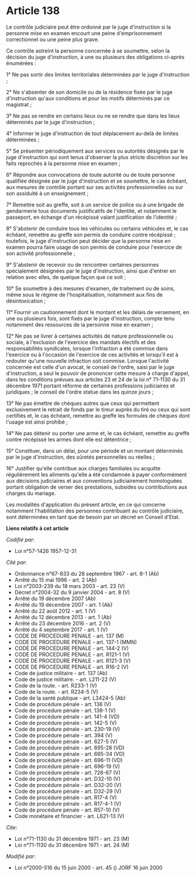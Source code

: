 # Article 138

Le contrôle judiciaire peut être ordonné par le juge d'instruction si la personne mise en examen encourt une peine
d'emprisonnement correctionnel ou une peine plus grave.

Ce contrôle astreint la personne concernée à se soumettre, selon la décision du juge d'instruction, à une ou plusieurs des
obligations ci-après énumérées :

1° Ne pas sortir des limites territoriales déterminées par le juge d'instruction ;

2° Ne s'absenter de son domicile ou de la résidence fixée par le juge d'instruction qu'aux conditions et pour les motifs
déterminés par ce magistrat ;

3° Ne pas se rendre en certains lieux ou ne se rendre que dans les lieux déterminés par le juge d'instruction ;

4° Informer le juge d'instruction de tout déplacement au-delà de limites déterminées ;

5° Se présenter périodiquement aux services ou autorités désignés par le juge d'instruction qui sont tenus d'observer la plus
stricte discrétion sur les faits reprochés à la personne mise en examen ;

6° Répondre aux convocations de toute autorité ou de toute personne qualifiée désignée par le juge d'instruction et se
soumettre, le cas échéant, aux mesures de contrôle portant sur ses activités professionnelles ou sur son assiduité à un
enseignement ;

7° Remettre soit au greffe, soit à un service de police ou à une brigade de gendarmerie tous documents justificatifs de
l'identité, et notamment le passeport, en échange d'un récépissé valant justification de l'identité ;

8° S'abstenir de conduire tous les véhicules ou certains véhicules et, le cas échéant, remettre au greffe son permis de
conduire contre récépissé ; toutefois, le juge d'instruction peut décider que la personne mise en examen pourra faire usage
de son permis de conduire pour l'exercice de son activité professionnelle ;

9° S'abstenir de recevoir ou de rencontrer certaines personnes spécialement désignées par le juge d'instruction, ainsi que
d'entrer en relation avec elles, de quelque façon que ce soit ;

10° Se soumettre à des mesures d'examen, de traitement ou de soins, même sous le régime de l'hospitalisation, notamment aux
fins de désintoxication ;

11° Fournir un cautionnement dont le montant et les délais de versement, en une ou plusieurs fois, sont fixés par le juge
d'instruction, compte tenu notamment des ressources de la personne mise en examen ;

12° Ne pas se livrer à certaines activités de nature professionnelle ou sociale, à l'exclusion de l'exercice des mandats
électifs et des responsabilités syndicales, lorsque l'infraction a été commise dans l'exercice ou à l'occasion de l'exercice
de ces activités et lorsqu'il est à redouter qu'une nouvelle infraction soit commise. Lorsque l'activité concernée est celle
d'un avocat, le conseil de l'ordre, saisi par le juge d'instruction, a seul le pouvoir de prononcer cette mesure à charge
d'appel, dans les conditions prévues aux articles 23 et 24 de la loi n° 71-1130 du 31 décembre 1971 portant réforme de
certaines professions judiciaires et juridiques ; le conseil de l'ordre statue dans les quinze jours ;

13° Ne pas émettre de chèques autres que ceux qui permettent exclusivement le retrait de fonds par le tireur auprès du tiré
ou ceux qui sont certifiés et, le cas échéant, remettre au greffe les formules de chèques dont l'usage est ainsi prohibé ;

14° Ne pas détenir ou porter une arme et, le cas échéant, remettre au greffe contre récépissé les armes dont elle est
détentrice ;

15° Constituer, dans un délai, pour une période et un montant déterminés par le juge d'instruction, des sûretés personnelles
ou réelles ;

16° Justifier qu'elle contribue aux charges familiales ou acquitte régulièrement les aliments qu'elle a été condamnée à payer
conformément aux décisions judiciaires et aux conventions judiciairement homologuées portant obligation de verser des
prestations, subsides ou contributions aux charges du mariage.

Les modalités d'application du présent article, en ce qui concerne notamment l'habilitation des personnes contribuant au
contrôle judiciaire, sont déterminées en tant que de besoin par un décret en Conseil d'Etat.

**Liens relatifs à cet article**

_Codifié par_:

  - Loi n°57-1426 1957-12-31

_Cité par_:

  - Ordonnance n°67-833 du 28 septembre 1967 - art. 8-1 (Ab)
  - Arrêté du 15 mai 1996 - art. 2 (Ab)
  - Loi n°2003-239 du 18 mars 2003 - art. 23 (V)
  - Décret n°2004-32 du 9 janvier 2004 - art. 8 (V)
  - Arrêté du 19 décembre 2007 (Ab)
  - Arrêté du 19 décembre 2007 - art. 1 (Ab)
  - Arrêté du 22 août 2012 - art. 1 (V)
  - Arrêté du 12 décembre 2013 - art. 1 (Ab)
  - Arrêté du 23 décembre 2016 - art. 2 (V)
  - Arrêté du 4 septembre 2017 - art. 1 (V)
  - CODE DE PROCEDURE PENALE - art. 137 (M)
  - CODE DE PROCEDURE PENALE - art. 137-1 (MMN)
  - CODE DE PROCEDURE PENALE - art. 144-2 (V)
  - CODE DE PROCEDURE PENALE - art. R121-1 (V)
  - CODE DE PROCEDURE PENALE - art. R121-3 (V)
  - CODE DE PROCEDURE PENALE - art. R16-2 (V)
  - Code de justice militaire - art. 137 (Ab)
  - Code de justice militaire. - art. L211-22 (V)
  - Code de la route. - art. R233-1 (V)
  - Code de la route. - art. R234-5 (V)
  - Code de la santé publique - art. L3424-5 (Ab)
  - Code de procédure pénale - art. 136 (V)
  - Code de procédure pénale - art. 138-1 (V)
  - Code de procédure pénale - art. 141-4 (VD)
  - Code de procédure pénale - art. 142-5 (V)
  - Code de procédure pénale - art. 230-19 (V)
  - Code de procédure pénale - art. 394 (V)
  - Code de procédure pénale - art. 627-5 (V)
  - Code de procédure pénale - art. 695-28 (VD)
  - Code de procédure pénale - art. 695-34 (VD)
  - Code de procédure pénale - art. 696-11 (VD)
  - Code de procédure pénale - art. 696-19 (V)
  - Code de procédure pénale - art. 728-67 (V)
  - Code de procédure pénale - art. D32-10 (V)
  - Code de procédure pénale - art. D32-20 (V)
  - Code de procédure pénale - art. D32-29 (V)
  - Code de procédure pénale - art. R17-4 (V)
  - Code de procédure pénale - art. R17-4-1 (V)
  - Code de procédure pénale - art. R57-10 (V)
  - Code monétaire et financier - art. L621-13 (V)

_Cite_:

  - Loi n°71-1130 du 31 décembre 1971 - art. 23 (M)
  - Loi n°71-1130 du 31 décembre 1971 - art. 24 (M)

_Modifié par_:

  - Loi n°2000-516 du 15 juin 2000 - art. 45 () JORF 16 juin 2000
